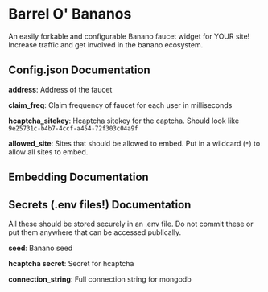 # Barrel O' Bananos
An easily forkable and configurable Banano faucet widget for YOUR site! Increase traffic and get involved in the banano ecosystem.

## Config.json Documentation

**address**: Address of the faucet

**claim_freq**: Claim frequency of faucet for each user in milliseconds

**hcaptcha_sitekey**: Hcaptcha sitekey for the captcha. Should look like `9e25731c-b4b7-4ccf-a454-72f303c04a9f`

**allowed_site**: Sites that should be allowed to embed. Put in a wildcard (`*`) to allow all sites to embed.

## Embedding Documentation

## Secrets (.env files!) Documentation

All these should be stored securely in an .env file. Do not commit these or put them anywhere that can be accessed publically.

**seed**: Banano seed

**hcaptcha secret**: Secret for hcaptcha

**connection_string**: Full connection string for mongodb